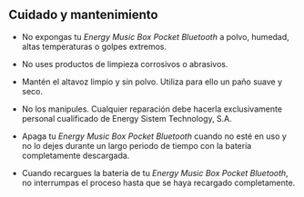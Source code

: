 ## Cuidado y mantenimiento

*	No expongas tu *Energy Music Box Pocket Bluetooth* a polvo, humedad, altas temperaturas o golpes extremos.

*	No uses productos de limpieza corrosivos o abrasivos.

*	Mantén el altavoz limpio y sin polvo. Utiliza para ello un paño suave y seco.

*	No los manipules. Cualquier reparación debe hacerla exclusivamente personal cualificado de Energy Sistem Technology, S.A.

*	Apaga tu *Energy Music Box Pocket Bluetooth* cuando no esté en uso y no lo dejes durante un largo periodo de tiempo con la batería completamente descargada.

*	Cuando recargues la batería de tu *Energy Music Box Pocket Bluetooth*, no interrumpas el proceso hasta que se haya recargado completamente.
